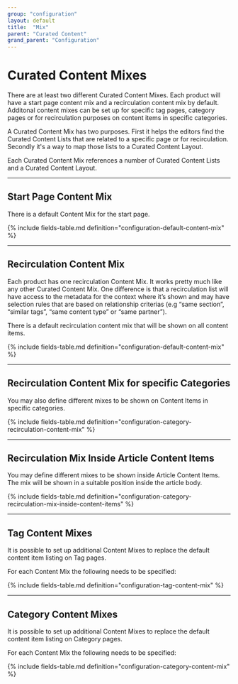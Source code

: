 ```yaml
---
group: "configuration"
layout: default
title:  "Mix"
parent: "Curated Content"
grand_parent: "Configuration"
---
```


# Curated Content Mixes

There are at least two different Curated Content Mixes. Each product will have a start page content mix and a recirculation content mix by default. Additonal content mixes can be set up for specific tag pages, category pages or for recirculation purposes on content items in specific categories.

A Curated Content Mix has two purposes. First it helps the editors find the Curated Content Lists that are related to a specific page or for recirculation. Secondly it's a way to map those lists to a Curated Content Layout.

Each Curated Content Mix references a number of Curated Content Lists and a Curated Content Layout. 

---------

## Start Page Content Mix

There is a default Content Mix for the start page. 

{% include fields-table.md definition="configuration-default-content-mix" %}

---------

## Recirculation Content Mix

Each product has one recirculation Content Mix. It works pretty much like any other Curated Content Mix. One difference is that a recirculation list will have access to the metadata for the context where it’s shown and may have selection rules that are based on relationship criterias (e.g “same section”, “similar tags”, “same content type” or “same partner”).

There is a default recirculation content mix that will be shown on all content items. 

{% include fields-table.md definition="configuration-default-content-mix" %}

---------

## Recirculation Content Mix for specific Categories

You may also define different mixes to be shown on Content Items in specific categories.

{% include fields-table.md definition="configuration-category-recirculation-content-mix" %}

---------

## Recirculation Mix Inside Article Content Items

You may define different mixes to be shown inside Article Content Items. The mix will be shown in a suitable position inside the article body.

{% include fields-table.md definition="configuration-category-recirculation-mix-inside-content-items" %}

---------

## Tag Content Mixes

It is possible to set up additional Content Mixes to replace the default content item listing
on Tag pages.

For each Content Mix the following needs to be specified:

{% include fields-table.md definition="configuration-tag-content-mix" %}

---------

## Category Content Mixes

It is possible to set up additional Content Mixes to replace the default content item listing
on Category pages.

For each Content Mix the following needs to be specified:

{% include fields-table.md definition="configuration-category-content-mix" %}
